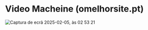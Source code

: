 # Video Macheine (omelhorsite.pt)

![Captura de ecrã 2025-02-05, às 02 53 21](https://github.com/user-attachments/assets/56e988ef-d3b5-4a76-bb98-e206ee6b9243)
